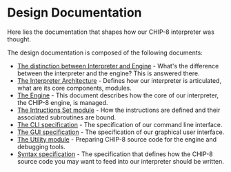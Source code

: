 # Design Documentation

Here lies the documentation that shapes how our CHIP-8 interpreter was
thought.

The design documentation is composed of the following documents:
 * [The distinction between Interpreter and Engine](./interpreter-vs-engine.md) -
   What's the difference between the interpreter and the engine? This is
   answered there.
 * [The Interpreter Architecture](./interpreter-architecture.md) - Defines how
   our interpreter is articulated, what are its core components, modules.
 * [The Engine](./engine.md) - This document describes how the core of our
   interpreter, the CHIP-8 engine, is managed.
 * [The Intructions Set module](./instruction-set.md) - How the instructions
   are defined and their associated subroutines are bound.
 * [The CLI specification](./cli.md) - The specification of our command line
   interface.
 * [The GUI specification](./gui.md) - The specification of our graphical user
   interface.
 * [The Utility module](./utility.md) - Preparing CHIP-8 source code for the
   engine and debugging tools.
 * [Syntax specification](./syntax.md) - The specification that defines how the
   CHIP-8 source code you may want to feed into our interpreter should be
   written.
